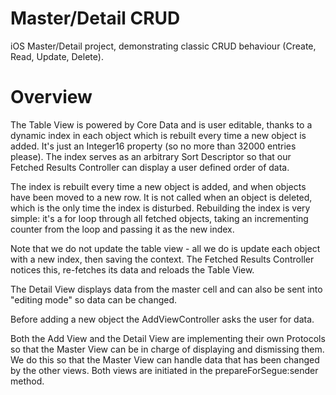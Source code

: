 Master/Detail CRUD
==================

iOS Master/Detail project, demonstrating classic CRUD behaviour (Create, Read, Update, Delete).


Overview
========

The Table View is powered by Core Data and is user editable, thanks to a dynamic index in each object which is rebuilt every time a new object is added. It's just an Integer16 property (so no more than 32000 entries please). The index serves as an arbitrary Sort Descriptor so that our Fetched Results Controller can display a user defined order of data.

The index is rebuilt every time a new object is added, and when objects have been moved to a new row. It is not called when an object is deleted, which is the only time the index is disturbed. Rebuilding the index is very simple: it's a for loop through all fetched objects, taking an incrementing counter from the loop and passing it as the new index.

Note that we do not update the table view - all we do is update each object with a new index, then saving the context. The Fetched Results Controller notices this, re-fetches its data and reloads the Table View. 

The Detail View displays data from the master cell and can also be sent into "editing mode" so data can be changed.

Before adding a new object the AddViewController asks the user for data.

Both the Add View and the Detail View are implementing their own Protocols so that the Master View can be in charge of displaying and dismissing them. We do this so that the Master View can handle data that has been changed by the other views. Both views are initiated in the prepareForSegue:sender method. 
